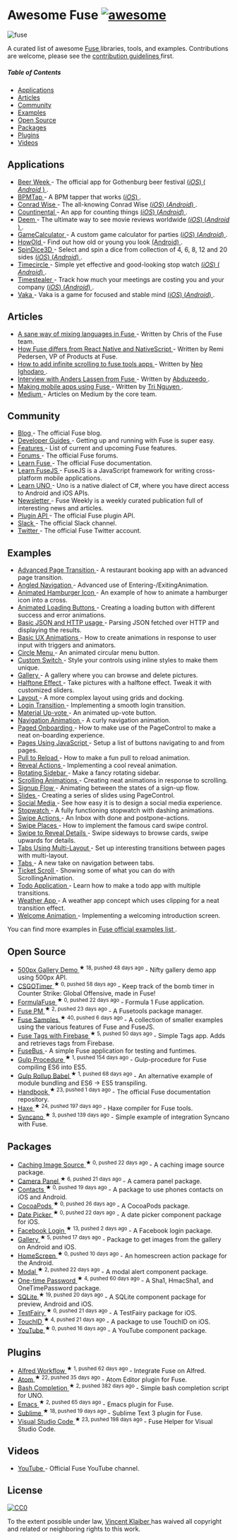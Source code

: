 <h1>
 Awesome Fuse
 <a href="https://github.com/sindresorhus/awesome">
  <img alt="awesome" src="https://cdn.rawgit.com/sindresorhus/awesome/master/media/badge.svg"/>
 </a>
</h1>
<p>
 <img alt="fuse" src="https://cloud.githubusercontent.com/assets/499192/11148667/4e33f616-8a1e-11e5-91bc-42f780b63ec9.png"/>
</p>
<p>
 A curated list of awesome
 <a href="https://www.fusetools.com/">
  Fuse
 </a>
 libraries, tools, and examples. Contributions are welcome, please see the
 <a href="CONTRIBUTING.md">
  contribution guidelines
 </a>
 first.
</p>
<h5>
 Table of Contents
</h5>
<ul>
 <li>
  <a href="#applications">
   Applications
  </a>
 </li>
 <li>
  <a href="#articles">
   Articles
  </a>
 </li>
 <li>
  <a href="#community">
   Community
  </a>
 </li>
 <li>
  <a href="#examples">
   Examples
  </a>
 </li>
 <li>
  <a href="#open-source">
   Open Source
  </a>
 </li>
 <li>
  <a href="#packages">
   Packages
  </a>
 </li>
 <li>
  <a href="#plugins">
   Plugins
  </a>
 </li>
 <li>
  <a href="#videos">
   Videos
  </a>
 </li>
</ul>
<h2>
 Applications
</h2>
<ul>
 <li>
  <a href="http://gbgbeerweek.se/">
   Beer Week
  </a>
  - The official app for Gothenburg beer festival
  <a href="https://itunes.apple.com/se/app/beer-week/id1094707718">
   (​
   <em>
    iOS
   </em>
   ​)
  </a>
  <a href="https://play.google.com/store/apps/details?id=com.gbgbeerweek">
   (
   <em>
    Android
   </em>
   )
  </a>
  .
 </li>
 <li>
  <a href="https://itunes.apple.com/WebObjects/MZStore.woa/wa/viewSoftware?id=1072222649">
   BPMTap
  </a>
  - A BPM tapper that works
  <a href="https://itunes.apple.com/WebObjects/MZStore.woa/wa/viewSoftware?id=1072222649">
   (​
   <em>
    iOS
   </em>
   ​)
  </a>
  .
 </li>
 <li>
  <a href="http://www.conradwise.com">
   Conrad Wise
  </a>
  - The all-knowing Conrad Wise
  <a href="https://itunes.apple.com/us/app/conrad-wise/id1090322679">
   (​
   <em>
    iOS
   </em>
   ​)
  </a>
  <a href="https://play.google.com/store/apps/details?id=com.ConradWise">
   (​
   <em>
    Android
   </em>
   ​)
  </a>
  .
 </li>
 <li>
  <a href="https://itunes.apple.com/us/app/countinental/id1065815345">
   Countinental
  </a>
  - An app for counting things
  <a href="https://itunes.apple.com/us/app/countinental/id1065815345">
   (​
   <em>
    iOS
   </em>
   ​)
  </a>
  <a href="https://play.google.com/store/apps/details?id=com.Countinental">
   (​
   <em>
    Android
   </em>
   ​)
  </a>
  .
 </li>
 <li>
  <a href="http://deemapp.com/">
   Deem
  </a>
  - The ultimate way to see movie reviews worldwide
  <a href="https://itunes.apple.com/app/deem-movies/id1057365760">
   (​
   <em>
    iOS
   </em>
   ​)
  </a>
  <a href="https://play.google.com/store/apps/details?id=com.deem">
   (​
   <em>
    Android
   </em>
   ​)
  </a>
  .
 </li>
 <li>
  <a href="https://itunes.apple.com/us/app/gamecalculator/id952709405">
   GameCalculator
  </a>
  - A custom game calculator for parties
  <a href="https://itunes.apple.com/us/app/gamecalculator/id952709405">
   (​
   <em>
    iOS
   </em>
   ​)
  </a>
  <a href="https://play.google.com/store/apps/details?id=com.GameCalculator">
   (​
   <em>
    Android
   </em>
   ​)
  </a>
  .
 </li>
 <li>
  <a href="https://play.google.com/store/apps/details?id=com.HowOld">
   HowOld
  </a>
  - Find out how old or young you look
  <a href="https://play.google.com/store/apps/details?id=com.HowOld">
   (Android)
  </a>
  .
 </li>
 <li>
  <a href="https://itunes.apple.com/us/app/spindice3d/id1082656455">
   SpinDice3D
  </a>
  - Select and spin a dice from collection of 4, 6, 8, 12 and 20 sides
  <a href="https://itunes.apple.com/us/app/spindice3d/id1082656455">
   (​
   <em>
    iOS
   </em>
   ​)
  </a>
  <a href="https://play.google.com/store/apps/details?id=com.SpinDice">
   (​
   <em>
    Android
   </em>
   ​)
  </a>
  .
 </li>
 <li>
  <a href="https://itunes.apple.com/bt/app/timecircle/id1068220814">
   Timecircle
  </a>
  - Simple yet effective and good-looking stop watch
  <a href="https://itunes.apple.com/bt/app/timecircle/id1068220814">
   (​
   <em>
    iOS
   </em>
   ​)
  </a>
  <a href="https://play.google.com/store/apps/details?id=com.vegardstrand.TimeCircle">
   (​
   <em>
    Android
   </em>
   ​)
  </a>
  .
 </li>
 <li>
  <a href="https://itunes.apple.com/us/app/timestealer/id1073144825">
   Timestealer
  </a>
  - Track how much your meetings are costing you and your company
  <a href="https://itunes.apple.com/us/app/timestealer/id1073144825">
   (​
   <em>
    iOS
   </em>
   ​)
  </a>
  <a href="https://play.google.com/store/apps/details?id=com.Timestealer">
   (​
   <em>
    Android
   </em>
   ​)
  </a>
  .
 </li>
 <li>
  <a href="https://itunes.apple.com/us/app/vaka/id1077345742">
   Vaka
  </a>
  - Vaka is a game for focused and stable mind
  <a href="https://itunes.apple.com/us/app/vaka/id1077345742">
   (​
   <em>
    iOS
   </em>
   ​)
  </a>
  <a href="https://play.google.com/store/apps/details?id=com.Vaka">
   (​
   <em>
    Android
   </em>
   ​)
  </a>
  .
 </li>
</ul>
<h2>
 Articles
</h2>
<ul>
 <li>
  <a href="https://medium.com/@fusetools/a-sane-way-of-mixing-languages-in-fuse-660b351c2f96">
   A sane way of mixing languages in Fuse
  </a>
  - Written by Chris of the Fuse team.
 </li>
 <li>
  <a href="https://medium.com/@fusetools/how-fuse-differs-from-react-native-and-nativescript-525344f02aaf#.pa1n8uh5l">
   How Fuse differs from React Native and NativeScript
  </a>
  - Written by Remi Pedersen, VP of Products at Fuse.
 </li>
 <li>
  <a href="http://creativitykills.co/how-to-add-infinite-scrolling-to-fuse-app/">
   How to add infinite scrolling to fuse tools apps
  </a>
  - Written by
  <a href="https://github.com/neoighodaro">
   Neo Ighodaro
  </a>
  .
 </li>
 <li>
  <a href="http://abduzeedo.com/interview-anders-lassen-fuse">
   Interview with Anders Lassen from Fuse
  </a>
  - Written by
  <a href="http://abduzeedo.com/">
   Abduzeedo
  </a>
  .
 </li>
 <li>
  <a href="https://tmn.io/read/2015-11-22-making-mobile-apps-using-Fuse">
   Making mobile apps using Fuse
  </a>
  - Written by
  <a href="https://github.com/tmn/">
   Tri Nguyen
  </a>
  .
 </li>
 <li>
  <a href="https://medium.com/@fusetools">
   Medium
  </a>
  - Articles on Medium by the core team.
 </li>
</ul>
<h2>
 Community
</h2>
<ul>
 <li>
  <a href="https://www.fusetools.com/blog">
   Blog
  </a>
  - The official Fuse blog.
 </li>
 <li>
  <a href="https://www.fusetools.com/learn/guides">
   Developer Guides
  </a>
  - Getting up and running with Fuse is super easy.
 </li>
 <li>
  <a href="https://www.fusetools.com/learn/features">
   Features
  </a>
  - List of current and upcoming Fuse features.
 </li>
 <li>
  <a href="https://www.fusetools.com/community/forums">
   Forums
  </a>
  - The official Fuse forums.
 </li>
 <li>
  <a href="https://www.fusetools.com/learn/fuse">
   Learn Fuse
  </a>
  - The official Fuse documentation.
 </li>
 <li>
  <a href="https://www.fusetools.com/learn/fusejs">
   Learn FuseJS
  </a>
  - FuseJS is a JavaScript framework for writing cross-platform mobile applications.
 </li>
 <li>
  <a href="https://www.fusetools.com/learn/uno">
   Learn UNO
  </a>
  - Uno is a native dialect of C#, where you have direct access to Android and iOS APIs.
 </li>
 <li>
  <a href="http://weekly.fusetools.com/">
   Newsletter
  </a>
  - Fuse Weekly is a weekly curated publication full of interesting news and articles.
 </li>
 <li>
  <a href="https://www.fusetools.com/learn/guides/fuse-protocol">
   Plugin API
  </a>
  - The official Fuse plugin API.
 </li>
 <li>
  <a href="http://slackcommunity.fusetools.com/">
   Slack
  </a>
  - The official Slack channel.
 </li>
 <li>
  <a href="https://twitter.com/fusetools">
   Twitter
  </a>
  - The official Fuse Twitter account.
 </li>
</ul>
<h2>
 Examples
</h2>
<ul>
 <li>
  <a href="https://www.fusetools.com/examples/advanced-transition">
   Advanced Page Transition
  </a>
  - A restaurant booking app with an advanced page transition.
 </li>
 <li>
  <a href="https://www.fusetools.com/examples/angled-navigation">
   Angled Navigation
  </a>
  - Advanced use of Entering-/ExitingAnimation.
 </li>
 <li>
  <a href="https://www.fusetools.com/examples/animated-menu-icon">
   Animated Hamburger Icon
  </a>
  - An example of how to animate a hamburger icon into a cross.
 </li>
 <li>
  <a href="https://www.fusetools.com/examples/loading-button">
   Animated Loading Buttons
  </a>
  - Creating a loading button with different success and error animations.
 </li>
 <li>
  <a href="https://www.fusetools.com/examples/http-json">
   Basic JSON and HTTP usage
  </a>
  - Parsing JSON fetched over HTTP and displaying the results.
 </li>
 <li>
  <a href="https://www.fusetools.com/examples/basic-ux-animations">
   Basic UX Animations
  </a>
  - How to create animations in response to user input with triggers and animators.
 </li>
 <li>
  <a href="https://www.fusetools.com/examples/circle-menu">
   Circle Menu
  </a>
  - An animated circular menu button.
 </li>
 <li>
  <a href="https://www.fusetools.com/examples/custom-switch">
   Custom Switch
  </a>
  - Style your controls using inline styles to make them unique.
 </li>
 <li>
  <a href="https://www.fusetools.com/examples/gallery">
   Gallery
  </a>
  - A gallery where you can browse and delete pictures.
 </li>
 <li>
  <a href="https://www.fusetools.com/examples/halftone-effect">
   Halftone Effect
  </a>
  - Take pictures with a halftone effect. Tweak it with customized sliders.
 </li>
 <li>
  <a href="https://www.fusetools.com/examples/layout">
   Layout
  </a>
  - A more complex layout using grids and docking.
 </li>
 <li>
  <a href="https://www.fusetools.com/examples/login-transition">
   Login Transition
  </a>
  - Implementing a smooth login transition.
 </li>
 <li>
  <a href="https://www.fusetools.com/examples/material-upvote">
   Material Up-vote
  </a>
  - An animated up-vote button.
 </li>
 <li>
  <a href="https://www.fusetools.com/examples/navigation-animation">
   Navigation Animation
  </a>
  - A curly navigation animation.
 </li>
 <li>
  <a href="https://www.fusetools.com/examples/onboarding-with-pagecontrol">
   Paged Onboarding
  </a>
  - How to make use of the PageControl to make a neat on-boarding experience.
 </li>
 <li>
  <a href="https://www.fusetools.com/examples/pages-using-js">
   Pages Using JavaScript
  </a>
  - Setup a list of buttons navigating to and from pages.
 </li>
 <li>
  <a href="https://www.fusetools.com/examples/pull-to-reload">
   Pull to Reload
  </a>
  - How to make a fun pull to reload animation.
 </li>
 <li>
  <a href="https://www.fusetools.com/examples/reveal-actions">
   Reveal Actions
  </a>
  - Implementing a cool reveal animation.
 </li>
 <li>
  <a href="https://www.fusetools.com/examples/rotating-sidebar">
   Rotating Sidebar
  </a>
  - Make a fancy rotating sidebar.
 </li>
 <li>
  <a href="https://www.fusetools.com/examples/scrolling-animation">
   Scrolling Animations
  </a>
  - Creating neat animations in response to scrolling.
 </li>
 <li>
  <a href="https://www.fusetools.com/examples/signup-concept">
   Signup Flow
  </a>
  - Animating between the states of a sign-up flow.
 </li>
 <li>
  <a href="https://www.fusetools.com/examples/page-control">
   Slides
  </a>
  - Creating a series of slides using PageControl.
 </li>
 <li>
  <a href="https://www.fusetools.com/examples/social-media-screen">
   Social Media
  </a>
  - See how easy it is to design a social media experience.
 </li>
 <li>
  <a href="https://www.fusetools.com/examples/stopwatch">
   Stopwatch
  </a>
  - A fully functioning stopwatch with dashing animations.
 </li>
 <li>
  <a href="https://www.fusetools.com/examples/inbox">
   Swipe Actions
  </a>
  - An Inbox with done and postpone-actions.
 </li>
 <li>
  <a href="https://www.fusetools.com/examples/swipe-places">
   Swipe Places
  </a>
  - How to implement the famous card swipe control.
 </li>
 <li>
  <a href="https://www.fusetools.com/examples/swipe-gesture-reveal">
   Swipe to Reveal Details
  </a>
  - Swipe sideways to browse cards, swipe upwards for details.
 </li>
 <li>
  <a href="https://www.fusetools.com/examples/tabs-multi-layout">
   Tabs Using Multi-Layout
  </a>
  - Set up interesting transitions between pages with multi-layout.
 </li>
 <li>
  <a href="https://www.fusetools.com/examples/cards-menu">
   Tabs
  </a>
  - A new take on navigation between tabs.
 </li>
 <li>
  <a href="https://www.fusetools.com/examples/ticket-scroll">
   Ticket Scroll
  </a>
  - Showing some of what you can do with ScrollingAnimation.
 </li>
 <li>
  <a href="https://www.fusetools.com/examples/todo-app">
   Todo Application
  </a>
  - Learn how to make a todo app with multiple transitions.
 </li>
 <li>
  <a href="https://www.fusetools.com/examples/weather-app">
   Weather App
  </a>
  - A weather app concept which uses clipping for a neat transition effect.
 </li>
 <li>
  <a href="https://www.fusetools.com/examples/welcome-animation">
   Welcome Animation
  </a>
  - Implementing a welcoming introduction screen.
 </li>
</ul>
<p>
 You can find more examples in
 <a href="https://www.fusetools.com/examples">
  Fuse official examples list
 </a>
 .
</p>
<h2>
 Open Source
</h2>
<ul>
 <li>
  <a href="https://github.com/jveres/D500px">
   500px Gallery Demo
  </a>
  <sup>
   &#9733 18, pushed 48 days ago
  </sup>
  - Nifty gallery demo app using 500px API.
 </li>
 <li>
  <a href="https://github.com/sanderdan/CSGOTimer">
   CSGOTimer
  </a>
  <sup>
   &#9733 0, pushed 58 days ago
  </sup>
  - Keep track of the bomb timer in Counter Strike: Global Offensive, made in Fuse!
 </li>
 <li>
  <a href="https://github.com/sanderdan/FormulaFuse">
   FormulaFuse
  </a>
  <sup>
   &#9733 0, pushed 22 days ago
  </sup>
  - Formula 1 Fuse application.
 </li>
 <li>
  <a href="https://github.com/bolav/fusepm">
   Fuse PM
  </a>
  <sup>
   &#9733 2, pushed 23 days ago
  </sup>
  - A Fusetools package manager.
 </li>
 <li>
  <a href="https://github.com/fusetools/fuse-samples">
   Fuse Samples
  </a>
  <sup>
   &#9733 40, pushed 6 days ago
  </sup>
  - A collection of smaller examples using the various features of Fuse and FuseJS.
 </li>
 <li>
  <a href="https://github.com/offwings/Fuse-Tags-with-Firebase">
   Fuse Tags with Firebase
  </a>
  <sup>
   &#9733 5, pushed 50 days ago
  </sup>
  - Simple Tags app. Adds and retrieves tags from Firebase.
 </li>
 <li>
  <a href="http://tmn.github.io/FuseBus/">
   FuseBus
  </a>
  - A simple Fuse application for testing and funtimes.
 </li>
 <li>
  <a href="https://github.com/joms/gulp-fuse">
   Gulp Procedure
  </a>
  <sup>
   &#9733 1, pushed 154 days ago
  </sup>
  - Gulp-procedure for Fuse compiling ES6 into ES5.
 </li>
 <li>
  <a href="https://github.com/sebbert/fuse-gulp-rollup-babel">
   Gulp Rollup Babel
  </a>
  <sup>
   &#9733 1, pushed 68 days ago
  </sup>
  - An alternative example of module bundling and ES6 -> ES5 transpiling.
 </li>
 <li>
  <a href="https://github.com/fusetools/handbook-docs">
   Handbook
  </a>
  <sup>
   &#9733 23, pushed 1 days ago
  </sup>
  - The official Fuse documentation repository.
 </li>
 <li>
  <a href="https://github.com/elsassph/fusetools-haxe">
   Haxe
  </a>
  <sup>
   &#9733 24, pushed 197 days ago
  </sup>
  - Haxe compiler for Fuse tools.
 </li>
 <li>
  <a href="https://github.com/Syncano/syncano-fuse-example">
   Syncano
  </a>
  <sup>
   &#9733 3, pushed 139 days ago
  </sup>
  - Simple example of integration Syncano with Fuse.
 </li>
</ul>
<h2>
 Packages
</h2>
<ul>
 <li>
  <a href="https://github.com/bolav/fuse-cachingimagesource">
   Caching Image Source
  </a>
  <sup>
   &#9733 0, pushed 22 days ago
  </sup>
  - A caching image source package.
 </li>
 <li>
  <a href="https://github.com/bolav/fuse-camerapanel">
   Camera Panel
  </a>
  <sup>
   &#9733 6, pushed 21 days ago
  </sup>
  - A camera panel package.
 </li>
 <li>
  <a href="https://github.com/bolav/fuse-contacts">
   Contacts
  </a>
  <sup>
   &#9733 0, pushed 19 days ago
  </sup>
  - A package to use phones contacts on iOS and Android.
 </li>
 <li>
  <a href="https://github.com/bolav/fuse-cocoapods">
   CocoaPods
  </a>
  <sup>
   &#9733 0, pushed 26 days ago
  </sup>
  - A CocoaPods package.
 </li>
 <li>
  <a href="https://github.com/bolav/fuse-datepicker">
   Date Picker
  </a>
  <sup>
   &#9733 0, pushed 22 days ago
  </sup>
  - A date picker component package for iOS.
 </li>
 <li>
  <a href="https://github.com/bolav/fuse-facebook-login">
   Facebook Login
  </a>
  <sup>
   &#9733 13, pushed 2 days ago
  </sup>
  - A Facebook login package.
 </li>
 <li>
  <a href="https://github.com/bolav/fuse-gallery">
   Gallery
  </a>
  <sup>
   &#9733 5, pushed 17 days ago
  </sup>
  - Package to get images from the gallery on Android and iOS.
 </li>
 <li>
  <a href="https://github.com/bolav/fuse-homescreen">
   HomeScreen
  </a>
  <sup>
   &#9733 0, pushed 10 days ago
  </sup>
  - An homescreen action package for the Android.
 </li>
 <li>
  <a href="https://github.com/bolav/fuse-modalview">
   Modal
  </a>
  <sup>
   &#9733 2, pushed 22 days ago
  </sup>
  - A modal alert component package.
 </li>
 <li>
  <a href="https://github.com/torial/fuse-community">
   One-time Password
  </a>
  <sup>
   &#9733 4, pushed 60 days ago
  </sup>
  - A Sha1, HmacSha1, and OneTimePassword package.
 </li>
 <li>
  <a href="https://github.com/bolav/fuse-sqlite">
   SQLite
  </a>
  <sup>
   &#9733 19, pushed 20 days ago
  </sup>
  - A SQLite component package for preview, Android and iOS.
 </li>
 <li>
  <a href="https://github.com/bolav/fuse-testfairy">
   TestFairy
  </a>
  <sup>
   &#9733 0, pushed 21 days ago
  </sup>
  - A TestFairy package for iOS.
 </li>
 <li>
  <a href="https://github.com/bolav/fuse-touchid">
   TouchID
  </a>
  <sup>
   &#9733 4, pushed 21 days ago
  </sup>
  - A package to use TouchID on iOS.
 </li>
 <li>
  <a href="https://github.com/bolav/fuse-youtube">
   YouTube
  </a>
  <sup>
   &#9733 0, pushed 16 days ago
  </sup>
  - A YouTube component package.
 </li>
</ul>
<h2>
 Plugins
</h2>
<ul>
 <li>
  <a href="https://github.com/Hazealign/fuse-alfred-workflow">
   Alfred Workflow
  </a>
  <sup>
   &#9733 1, pushed 62 days ago
  </sup>
  - Integrate Fuse on Alfred.
 </li>
 <li>
  <a href="https://github.com/fusetools/Fuse.AtomPlugin">
   Atom
  </a>
  <sup>
   &#9733 22, pushed 35 days ago
  </sup>
  - Atom Editor plugin for Fuse.
 </li>
 <li>
  <a href="https://github.com/fusetools/UnoBashCompletion">
   Bash Completion
  </a>
  <sup>
   &#9733 2, pushed 382 days ago
  </sup>
  - Simple bash completion script for UNO.
 </li>
 <li>
  <a href="https://github.com/kristianhasselknippe/fuse-mode">
   Emacs
  </a>
  <sup>
   &#9733 2, pushed 65 days ago
  </sup>
  - Emacs plugin for Fuse.
 </li>
 <li>
  <a href="https://github.com/fusetools/Fuse.SublimePlugin">
   Sublime
  </a>
  <sup>
   &#9733 18, pushed 19 days ago
  </sup>
  - Sublime Text 3 plugin for Fuse.
 </li>
 <li>
  <a href="https://github.com/Hazealign/vscode-fuse">
   Visual Studio Code
  </a>
  <sup>
   &#9733 23, pushed 198 days ago
  </sup>
  - Fuse Helper for Visual Studio Code.
 </li>
</ul>
<h2>
 Videos
</h2>
<ul>
 <li>
  <a href="https://www.youtube.com/channel/UCPizp_2dBkLlXRFnbieG3Qw/feed">
   YouTube
  </a>
  - Official Fuse YouTube channel.
 </li>
</ul>
<h2>
 License
</h2>
<p>
 <a href="http://creativecommons.org/publicdomain/zero/1.0/">
  <img alt="CC0" src="https://licensebuttons.net/p/zero/1.0/88x31.png"/>
 </a>
</p>
<p>
 To the extent possible under law,
 <a href="https://vinkla.com">
  Vincent Klaiber
 </a>
 has waived all copyright and related or neighboring rights to this work.
</p>
